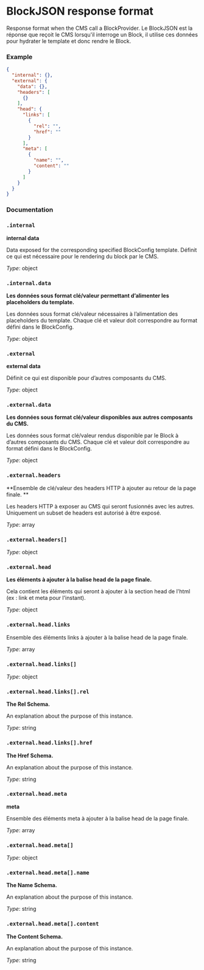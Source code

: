 # BlockJSON response format

Response format when the CMS call a BlockProvider. Le BlockJSON est la réponse que reçoit le CMS lorsqu'il interroge un Block, il utilise ces données pour hydrater le template et donc rendre le Block.

### Example

```json
{
  "internal": {},
  "external": {
    "data": {},
    "headers": [
      {}
    ],
    "head": {
      "links": [
        {
          "rel": "",
          "href": ""
        }
      ],
      "meta": [
        {
          "name": "",
          "content": ""
        }
      ]
    }
  }
}
```


### Documentation

### `.internal`

**internal data**

Data exposed for the corresponding specified BlockConfig template. Définit ce qui est nécessaire pour le rendering du block par le CMS.

*Type*: object

### `.internal.data`

**Les données sous format clé/valeur permettant d’alimenter les placeholders du template.**

Les données sous format clé/valeur nécessaires à l’alimentation des placeholders du template. Chaque clé et valeur doit correspondre au format défini dans le BlockConfig.

*Type*: object

### `.external`

**external data**

Définit ce qui est disponible pour d’autres composants du CMS.

*Type*: object

### `.external.data`

**Les données sous format clé/valeur disponibles aux autres composants du CMS.**

Les données sous format clé/valeur rendus disponible par le Block à d’autres composants du CMS. Chaque clé et valeur doit correspondre au format défini dans le BlockConfig.

*Type*: object

### `.external.headers`

**Ensemble de clé/valeur des headers HTTP à ajouter au retour de la page finale. **

Les headers HTTP à exposer au CMS qui seront fusionnés avec les autres. Uniquement un subset de headers est autorisé à être exposé.

*Type*: array

### `.external.headers[]`





*Type*: object

### `.external.head`

**Les éléments à ajouter à la balise head de la page finale.**

Cela contient les éléments qui seront à ajouter à la section head de l'html (ex : link et meta pour l'instant).

*Type*: object

### `.external.head.links`



Ensemble des éléments links à ajouter à la balise head de la page finale.

*Type*: array

### `.external.head.links[]`





*Type*: object

### `.external.head.links[].rel`

**The Rel Schema.**

An explanation about the purpose of this instance.

*Type*: string

### `.external.head.links[].href`

**The Href Schema.**

An explanation about the purpose of this instance.

*Type*: string

### `.external.head.meta`

**meta**

Ensemble des éléments meta à ajouter à la balise head de la page finale.

*Type*: array

### `.external.head.meta[]`





*Type*: object

### `.external.head.meta[].name`

**The Name Schema.**

An explanation about the purpose of this instance.

*Type*: string

### `.external.head.meta[].content`

**The Content Schema.**

An explanation about the purpose of this instance.

*Type*: string